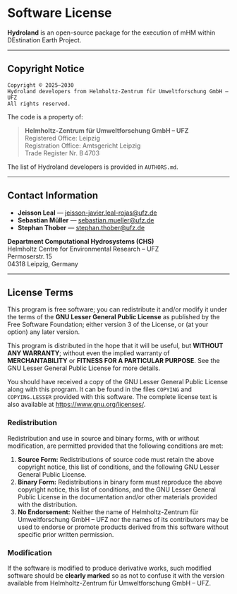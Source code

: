 # Software License

**Hydroland** is an open-source package for the execution of mHM within DEstination Earth Project.

---

## Copyright Notice

```text
Copyright © 2025–2030
Hydroland developers from Helmholtz-Zentrum für Umweltforschung GmbH – UFZ
All rights reserved.
```

The code is a property of:

> **Helmholtz-Zentrum für Umweltforschung GmbH – UFZ**  
> Registered Office: Leipzig  
> Registration Office: Amtsgericht Leipzig  
> Trade Register Nr. B 4703

The list of Hydroland developers is provided in `AUTHORS.md`.

---

## Contact Information

- **Jeisson Leal** — <jeisson-javier.leal-rojas@ufz.de>  
- **Sebastian Müller** — <sebastian.mueller@ufz.de>  
- **Stephan Thober** — <stephan.thober@ufz.de>

**Department Computational Hydrosystems (CHS)**  
Helmholtz Centre for Environmental Research – UFZ  
Permoserstr. 15  
04318 Leipzig, Germany

---

## License Terms

This program is free software; you can redistribute it and/or modify it under the terms of the **GNU Lesser General Public License** as published by the Free Software Foundation; either version 3 of the License, or (at your option) any later version.

This program is distributed in the hope that it will be useful, but **WITHOUT ANY WARRANTY**; without even the implied warranty of **MERCHANTABILITY** or **FITNESS FOR A PARTICULAR PURPOSE**. See the GNU Lesser General Public License for more details.

You should have received a copy of the GNU Lesser General Public License along with this program. It can be found in the files `COPYING` and `COPYING.LESSER` provided with this software. The complete license text is also available at <https://www.gnu.org/licenses/>.

### Redistribution

Redistribution and use in source and binary forms, with or without modification, are permitted provided that the following conditions are met:

1. **Source Form:** Redistributions of source code must retain the above copyright notice, this list of conditions, and the following GNU Lesser General Public License.
2. **Binary Form:** Redistributions in binary form must reproduce the above copyright notice, this list of conditions, and the GNU Lesser General Public License in the documentation and/or other materials provided with the distribution.
3. **No Endorsement:** Neither the name of Helmholtz-Zentrum für Umweltforschung GmbH – UFZ nor the names of its contributors may be used to endorse or promote products derived from this software without specific prior written permission.

### Modification

If the software is modified to produce derivative works, such modified software should be **clearly marked** so as not to confuse it with the version available from Helmholtz-Zentrum für Umweltforschung GmbH – UFZ.

